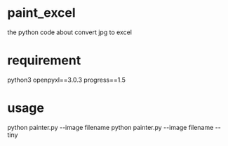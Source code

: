 # paint_excel
the python code about convert jpg to excel

# requirement
python3
openpyxl==3.0.3
progress==1.5

# usage
python painter.py --image filename
python painter.py --image filename --tiny
